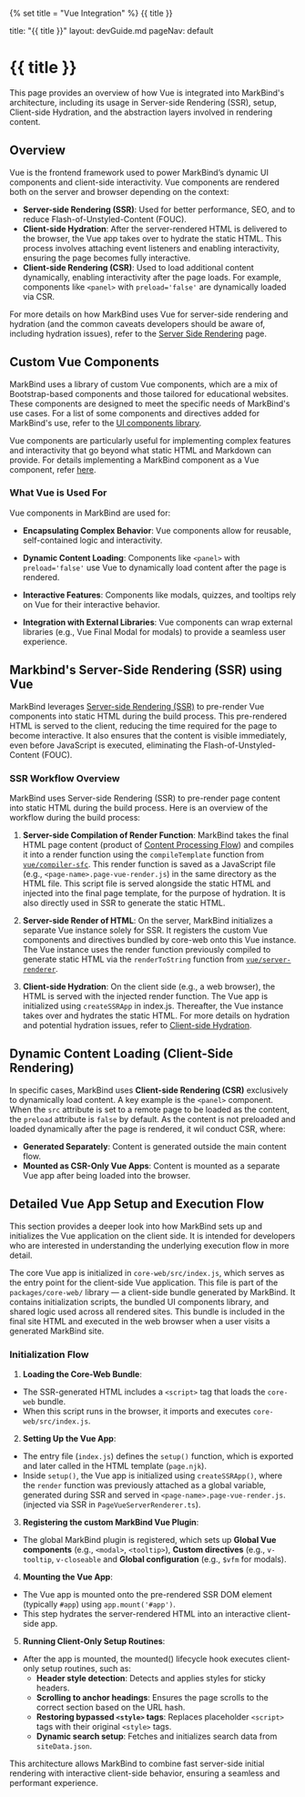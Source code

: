 {% set title = "Vue Integration" %}
<span id="title" class="d-none">{{ title }}</span>

<frontmatter>
  title: "{{ title }}"
  layout: devGuide.md
  pageNav: default
</frontmatter>

# {{ title }}

<div class="lead mb-2">
This page provides an overview of how Vue is integrated into MarkBind's architecture, including its usage in Server-side Rendering (SSR), setup, Client-side Hydration, and the abstraction layers involved in rendering content.
</div>

## Overview

Vue is the frontend framework used to power MarkBind’s dynamic UI components and client-side interactivity. Vue components are rendered both on the server and browser depending on the context:

* **Server-side Rendering (SSR)**: Used for better performance, SEO, and to reduce Flash-of-Unstyled-Content (FOUC).
* **Client-side Hydration**: After the server-rendered HTML is delivered to the browser, the Vue app takes over to hydrate the static HTML. This process involves attaching event listeners and enabling interactivity, ensuring the page becomes fully interactive.
* **Client-side Rendering (CSR)**: Used to load additional content dynamically, enabling interactivity after the page loads. For example, components like `<panel>` with `preload='false'` are dynamically loaded via CSR.

<box type="info">

For more details on how MarkBind uses Vue for server-side rendering and hydration (and the common caveats developers should be aware of, including hydration issues), refer to the [Server Side Rendering](serverSideRendering.md) page.
</box>

## Custom Vue Components

MarkBind uses a library of custom Vue components, which are a mix of Bootstrap-based components and those tailored for educational websites. These components are designed to meet the specific needs of MarkBind's use cases. For a list of some components and directives added for MarkBind's use, refer to the [UI components library](projectStructure.md#ui-components-library).

Vue components are particularly useful for implementing complex features and interactivity that go beyond what static HTML and Markdown can provide. For details implementing a MarkBind component as a Vue component, refer [here](../development/writingComponents.md#vue-components).

### What Vue is Used For

Vue components in MarkBind are used for:

* **Encapsulating Complex Behavior**: Vue components allow for reusable, self-contained logic and interactivity.

* **Dynamic Content Loading**: Components like `<panel>` with `preload='false'` use Vue to dynamically load content after the page is rendered.

* **Interactive Features**: Components like modals, quizzes, and tooltips rely on Vue for their interactive behavior.

* **Integration with External Libraries**: Vue components can wrap external libraries (e.g., Vue Final Modal for modals) to provide a seamless user experience.


## Markbind's Server-Side Rendering (SSR) using Vue

MarkBind leverages [Server-side Rendering (SSR)](https://vuejs.org/guide/scaling-up/ssr.html#server-side-rendering-ssr) to pre-render Vue components into static HTML during the build process. This pre-rendered HTML is served to the client, reducing the time required for the page to become interactive. It also ensures that the content is visible immediately, even before JavaScript is executed, eliminating the Flash-of-Unstyled-Content (FOUC).

### SSR Workflow Overview

MarkBind uses Server-side Rendering (SSR) to pre-render page content into static HTML during the build process. Here is an overview of the workflow during the build process:

1. **Server-side Compilation of Render Function**: MarkBind takes the final HTML page content (product of [Content Processing Flow](architecture.md#content-processing-flow)) and compiles it into a render function using the `compileTemplate` function from [`vue/compiler-sfc`](https://www.npmjs.com/package/@vue/compiler-sfc). This render function is saved as a JavaScript file  (e.g., `<page-name>.page-vue-render.js`) in the same directory as the HTML file. This script file is served alongside the static HTML and injected into the final page template, for the purpose of hydration. It is also directly used in SSR to generate the static HTML.


1. **Server-side Render of HTML**: On the server, MarkBind initializes a separate Vue instance solely for SSR. It registers the custom Vue components and directives bundled by core-web onto this Vue instance. The Vue instance uses the render function previously compiled to generate static HTML via the `renderToString` function from [`vue/server-renderer`](https://www.npmjs.com/package/@vue/server-renderer).


1. **Client-side Hydration**: On the client side (e.g., a web browser), the HTML is served with the injected render function. The Vue app is initialized using `createSSRApp` in index.js. Thereafter, the Vue instance takes over and hydrates the static HTML. For more details on hydration and potential hydration issues, refer to [Client-side Hydration](serverSideRendering.md#client-side-hydration). 



## Dynamic Content Loading (Client-Side Rendering)

In specific cases, MarkBind uses **Client-side Rendering (CSR)** exclusively to dynamically load content. A key example is the `<panel>` component. When the `src` attribute is set to a remote page to be loaded as the content, the `preload` attribute is `false` by default. As the content is not preloaded and loaded dynamically after the page is rendered, it wil conduct CSR, where:
* **Generated Separately**: Content is generated outside the main content flow.
* **Mounted as CSR-Only Vue Apps**: Content is mounted as a separate Vue app after being loaded into the browser.

## Detailed Vue App Setup and Execution Flow

<box type="tip" seamless>

This section provides a deeper look into how MarkBind sets up and initializes the Vue application on the client side. It is intended for developers who are interested in understanding the underlying execution flow in more detail.
</box>

The core Vue app is initialized in `core-web/src/index.js`, which serves as the entry point for the client-side Vue application. This file is part of the `packages/core-web/` library — a client-side bundle generated by MarkBind. It contains initialization scripts, the bundled UI components library, and shared logic used across all rendered sites. This bundle is included in the final site HTML and executed in the web browser when a user visits a generated MarkBind site.

### **Initialization Flow**
1. **Loading the Core-Web Bundle**:
* The SSR-generated HTML includes a `<script>` tag that loads the `core-web` bundle.
* When this script runs in the browser, it imports and executes `core-web/src/index.js`.

2. **Setting Up the Vue App**:
* The entry file (`index.js`) defines the `setup()` function, which is exported and later called in the HTML template (`page.njk`).
* Inside `setup()`, the Vue app is initialized using `createSSRApp()`, where the `render` function was previously attached as a global variable, generated during SSR and served in `<page-name>.page-vue-render.js`. (injected via SSR in `PageVueServerRenderer.ts`).

3. **Registering the custom MarkBind Vue Plugin**:
* The global MarkBind plugin is registered, which sets up **Global Vue components** (e.g., `<modal>`, `<tooltip>`),  **Custom directives** (e.g., `v-tooltip`, `v-closeable` and **Global configuration** (e.g., `$vfm` for modals).

4. **Mounting the Vue App**:
* The Vue app is mounted onto the pre-rendered SSR DOM element (typically `#app`) using `app.mount('#app')`.
* This step hydrates the server-rendered HTML into an interactive client-side app.

5. **Running Client-Only Setup Routines**:
* After the app is mounted, the mounted() lifecycle hook executes client-only setup routines, such as:
  * **Header style detection**: Detects and applies styles for sticky headers.
  * **Scrolling to anchor headings**: Ensures the page scrolls to the correct section based on the URL hash.
  * **Restoring bypassed `<style>` tags**: Replaces placeholder `<script>` tags with their original `<style>` tags.
  * **Dynamic search setup**: Fetches and initializes search data from `siteData.json`.

This architecture allows MarkBind to combine fast server-side initial rendering with interactive client-side behavior, ensuring a seamless and performant experience.
